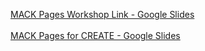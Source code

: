 [MACK Pages Workshop Link - Google Slides](https://docs.google.com/presentation/d/1ai09GMuAigZhbtjtVecfB_ssMGXyszyH-kiAxwY8vn4/edit#slide=id.p)<br/><br/>
[MACK Pages for CREATE - Google Slides](https://docs.google.com/presentation/d/15qZhuL_Qherf-Pscw6HUeVDre0rBPxnnMkpwYFvbmKQ/edit#slide=id.g10050c9531e_0_322)
